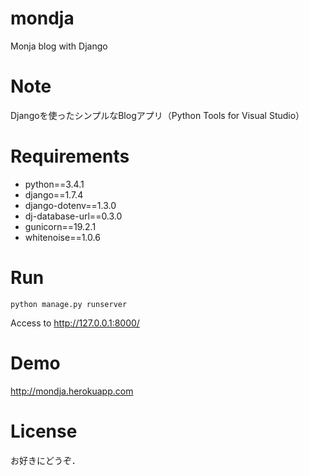 # mondja
Monja blog with Django

# Note
Djangoを使ったシンプルなBlogアプリ（Python Tools for Visual Studio）

# Requirements
* python==3.4.1
* django==1.7.4
* django-dotenv==1.3.0
* dj-database-url==0.3.0
* gunicorn==19.2.1
* whitenoise==1.0.6

# Run
~~~
python manage.py runserver
~~~
Access to http://127.0.0.1:8000/

# Demo
http://mondja.herokuapp.com

# License
お好きにどうぞ．

